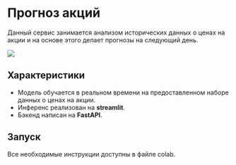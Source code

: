# Прогноз акций

Данный сервис занимается анализом исторических данных о ценах на акции и на основе этого делает прогнозы на следующий день.


![](Demo1.gif)
## Характеристики
* Модель обучается в реальном времени на предоставленном наборе данных о ценах на акции.
* Инференс реализован на **streamlit**.
* Бэкенд написан на **FastAPI**.

## Запуск
Все необходимые инструкции доступны в файле colab.
